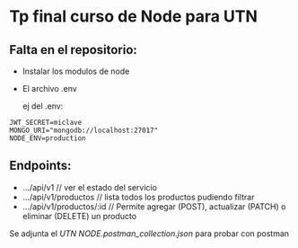 # Tp final curso de Node para UTN

## Falta en el repositorio:
- Instalar los modulos de node
- El archivo .env

  ej del .env: 
```
JWT_SECRET=miclave
MONGO_URI="mongodb://localhost:27017"
NODE_ENV=production
```

## Endpoints:
- .../api/v1 // ver el estado del servicio
- .../api/v1/productos // lista todos los productos pudiendo filtrar
- .../api/v1/productos/:id // Permite agregar (POST), actualizar (PATCH) o eliminar (DELETE) un producto

Se adjunta el *UTN NODE.postman_collection.json* para probar con postman

